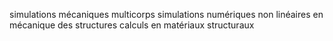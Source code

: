  simulations mécaniques multicorps 
 simulations numériques non linéaires en mécanique des structures
 calculs en matériaux structuraux

